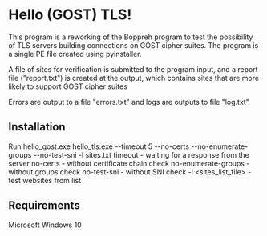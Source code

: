 # Hello (GOST) TLS!

This program is a reworking of the Boppreh program to test the possibility of TLS servers building connections on GOST cipher suites. The program is a single PE file created using pyinstaller.

A file of sites for verification is submitted to the program input, and a report file ("report.txt") is created at the output, which contains sites that are more likely to support GOST cipher suites

Errors are output to a file "errors.txt" and logs are outputs to file "log.txt"

## Installation

Run hello_gost.exe
   hello_tls.exe --timeout 5 --no-certs --no-enumerate-groups --no-test-sni -l sites.txt
   timeout - waiting for a response from the server
   no-certs - without certificate chain check
   no-enumerate-groups - without groups check
   no-test-sni - without SNI check
   -l <sites_list_file> - test websites from list 

## Requirements

Microsoft Windows 10
